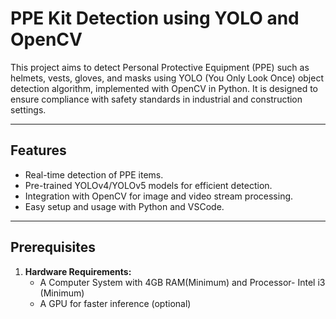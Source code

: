 # PPE Kit Detection using YOLO and OpenCV

This project aims to detect Personal Protective Equipment (PPE) such as helmets, vests, gloves, and masks using YOLO (You Only Look Once) object detection algorithm, implemented with OpenCV in Python. It is designed to ensure compliance with safety standards in industrial and construction settings.

---

## Features
- Real-time detection of PPE items.
- Pre-trained YOLOv4/YOLOv5 models for efficient detection.
- Integration with OpenCV for image and video stream processing.
- Easy setup and usage with Python and VSCode.

---

## Prerequisites

1. **Hardware Requirements:**
   - A Computer System with 4GB RAM(Minimum) and Processor- Intel i3 (Minimum)
   - A GPU for faster inference (optional)
